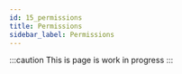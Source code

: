 ```yaml
---
id: 15_permissions
title: Permissions
sidebar_label: Permissions
---
```

:::caution
This is page is work in progress
:::